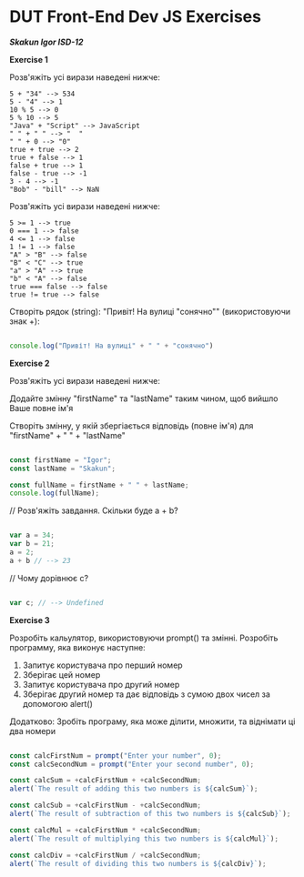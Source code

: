 # DUT Front-End Dev JS Exercises

**_Skakun Igor ISD-12_**

**Exercise 1**

Розв'яжіть усі вирази наведені нижче:

```
5 + "34" --> 534
5 - "4" --> 1
10 % 5 --> 0
5 % 10 --> 5
"Java" + "Script" --> JavaScript
" " + " " --> "  "
" " + 0 --> "0"
true + true --> 2
true + false --> 1
false + true --> 1
false - true --> -1
3 - 4 --> -1
"Bob" - "bill" --> NaN
```

Розв'яжіть усі вирази наведені нижче:

```
5 >= 1 --> true
0 === 1 --> false
4 <= 1 --> false
1 != 1 --> false
"A" > "B" --> false
"B" < "C" --> true
"a" > "A" --> true
"b" < "A" --> false
true === false --> false
true != true --> false
```

Створіть рядок (string): "Привіт! На вулиці "сонячно"" (використовуючи знак +):

```JavaScript

console.log("Привіт! На вулиці" + " " + "сонячно")

```

**Exercise 2**

Розв'яжіть усі вирази наведені нижче:

Додайте змінну "firstName" та "lastName" таким чином, щоб вийшло Ваше повне ім'я

Створіть змінну, у якій збергіається відповідь (повне ім'я) для "firstName" + " " + "lastName"

```JavaScript

const firstName = "Igor";
const lastName = "Skakun";

const fullName = firstName + " " + lastName;
console.log(fullName);

```

// Розв'яжіть завдання. Скільки буде a + b?

```JavaScript

var a = 34;
var b = 21;
a = 2;
a + b // --> 23

```

// Чому дорівнює c?

```JavaScript

var c; // --> Undefined

```

**Exercise 3**

Розробіть кальулятор, використовуючи prompt() та змінні. Розробіть программу, яка виконує наступне:

1. Запитує користувача про перший номер
2. Зберігає цей номер
3. Запитує користувача про другий номер
4. Зберігає другий номер та дає відповідь з сумою двох чисел за допомогою alert()

Додатково: Зробіть програму, яка може ділити, множити, та віднімати ці два номери

```JavaScript

const calcFirstNum = prompt("Enter your number", 0);
const calcSecondNum = prompt("Enter your second number", 0);

const calcSum = +calcFirstNum + +calcSecondNum;
alert(`The result of adding this two numbers is ${calcSum}`);

const calcSub = +calcFirstNum - +calcSecondNum;
alert(`The result of subtraction of this two numbers is ${calcSub}`);

const calcMul = +calcFirstNum * +calcSecondNum;
alert(`The result of multiplying this two numbers is ${calcMul}`);

const calcDiv = +calcFirstNum / +calcSecondNum;
alert(`The result of dividing this two numbers is ${calcDiv}`);

```
